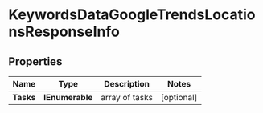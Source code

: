 # KeywordsDataGoogleTrendsLocationsResponseInfo


## Properties

| Name | Type | Description | Notes |
|------------ | ------------- | ------------- | -------------|
**Tasks** | **IEnumerable<KeywordsDataGoogleTrendsLocationsTaskInfo>** | array of tasks |[optional]|